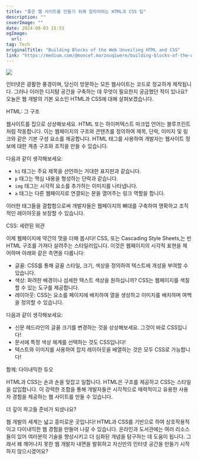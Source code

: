 ```yaml
---
title: "좋은 웹 사이트를 만들기 위해 알아야하는 HTML과 CSS 팁"
description: ""
coverImage: ""
date: 2024-08-03 15:53
ogImage: 
  url: 
tag: Tech
originalTitle: "Building Blocks of the Web Unveiling HTML and CSS"
link: "https://medium.com/@moncef.marzouqiwere/building-blocks-of-the-web-unveiling-html-and-css-741f3194ac76"
---
```




<img src="/assets/img/BuildingBlocksoftheWebUnveilingHTMLandCSS_0.png" />

인터넷은 광활한 풍경이며, 당신이 방문하는 모든 웹사이트는 코드로 정교하게 제작됩니다. 그러나 이러한 디지턈 공간을 구축하는 데 무엇이 필요한지 궁금했던 적이 있나요? 오늘은 웹 개발의 기본 요소인 HTML과 CSS에 대해 살펴보겠습니다.

HTML: 그 구조

웹사이트를 집으로 상상해보세요. HTML 또는 하이퍼텍스트 마크업 언어는 블루프린트처럼 작동합니다. 이는 웹페이지의 구조와 콘텐츠를 정의하여 제목, 단락, 이미지 및 링크와 같은 기본 구성 요소를 제공합니다. HTML 태그를 사용하여 개발자는 웹사이트 정보에 대한 계층 구조와 조직을 만들 수 있습니다.

<div class="content-ad"></div>

다음과 같이 생각해보세요:

- `h1` 태그는 주요 제목을 선언하는 거대한 표지판과 같습니다.
- `p` 태그는 핵심 내용을 형성하는 단락과 같습니다.
- `img` 태그는 시각적 요소를 추가하는 이미지를 나타냅니다.
- `a` 태그는 다른 웹페이지로 연결되는 문을 열어주는 링크 역할을 합니다.

이러한 태그들을 결합함으로써 개발자들은 웹페이지의 뼈대를 구축하여 명확하고 조직적인 레이아웃을 보장할 수 있습니다.

CSS: 세련된 외관

<div class="content-ad"></div>

이제 웹페이지에 약간의 멋을 더해 봅시다! CSS, 또는 Cascading Style Sheets,는 빈 HTML 구조를 가져다 살려주는 스타일러입니다. 이것은 웹페이지의 시각적 표현을 제어하며 아래와 같은 측면을 다룹니다:

- 글꼴: CSS를 통해 글꼴 스타일, 크기, 색상을 정의하여 텍스트에 개성을 부여할 수 있습니다.
- 색상: 화려한 배경이나 섬세한 텍스트 색상을 원하십니까? CSS는 웹페이지를 색칠할 수 있는 도구를 제공합니다.
- 레이아웃: CSS는 요소를 페이지에 배치하여 열을 생성하고 이미지를 배치하며 여백을 정의할 수 있습니다.

다음과 같이 생각해보세요:

- 신문 헤드라인의 글꼴 크기를 변경하는 것을 상상해보세요. 그것이 바로 CSS입니다!
- 문서에 특정 색상 체계를 선택하는 것도 CSS입니다!
- 텍스트와 이미지를 사용하여 잡지 레이아웃을 배열하는 것은 모두 CSS로 가능합니다!

<div class="content-ad"></div>

함께: 다이내믹한 듀오

HTML과 CSS는 손과 손을 맞잡고 일합니다. HTML은 구조를 제공하고 CSS는 스타일을 삽입합니다. 이 강력한 조합을 통해 개발자들은 시각적으로 매력적이고 유용한 사용자 경험을 제공하는 웹 사이트를 만들 수 있습니다.

더 깊이 파고들 준비가 되셨나요?

웹 개발의 세계는 넓고 흥미로운 곳입니다! HTML과 CSS를 기반으로 하여 상호작용적이고 다이내믹한 웹 경험을 만들어 나갈 수 있습니다. 온라인과 도서관에는 여러 리소스들이 있어 여러분의 기술을 향상시키고 더 심화된 개념을 탐구하는 데 도움이 됩니다. 그래서 왜 깨어나지 못한 웹 개발자 내면을 발휘하고 자신만의 인터넷 공간을 만들기 시작하지 않으시겠어요?
